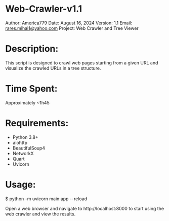 # Web-Crawler-v1.1

Author: America779
Date: August 16, 2024
Version: 1.1
Email: rares.mihai1@yahoo.com
Project: Web Crawler and Tree Viewer

# Description:
This script is designed to crawl web pages starting from a given URL 
and visualize the crawled URLs in a tree structure.

# Time Spent:
Approximately ~1h45

# Requirements:
- Python 3.8+
- aiohttp
- BeautifulSoup4
- NetworkX
- Quart
- Uvicorn

# Usage:
$ python -m uvicorn main:app --reload

Open a web browser and navigate to http://localhost:8000
to start using the web crawler and view the results.
